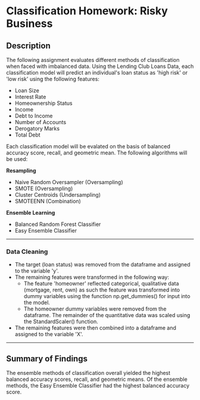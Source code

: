 # Classification Homework: Risky Business
## Description

The following assignment evaluates different methods of classification when faced with imbalanced data. Using the Lending Club Loans Data, each classification model will predict an individual's loan status as 'high risk' or 'low risk' using the following features:

* Loan Size
* Interest Rate
* Homeownership Status
* Income
* Debt to Income
* Number of Accounts
* Derogatory Marks
* Total Debt

Each classification model will be evalated on the basis of balanced accuracy score, recall, and geometric mean. The following algorithms will be used:

**Resampling**
* Naive Random Oversampler (Oversampling)
* SMOTE (Oversampling)
* Cluster Centroids (Undersampling)
* SMOTEENN (Combination)

**Ensemble Learning**
* Balanced Random Forest Classifier
* Easy Ensemble Classifier

----

### Data Cleaning

* The target (loan status) was removed from the dataframe and assigned to the variable 'y'.
* The remaining features were transformed in the following way:
    * The feature 'homeowner' reflected categorical, qualitative data (mortgage, rent, own) as such the feature was transformed into dummy variables using the function np.get_dummies() for input into the model. 
    * The homeowner dummy variables were removed from the dataframe. The remainder of the quantitative data was scaled using the StandardScaler() function.
* The remaining features were then combined into a dataframe and assigned to the variable 'X'.


------
## Summary of Findings

The ensemble methods of classification overall yielded the highest balanced accuracy scores, recall, and geometric means. Of the ensemble methods, the Easy Ensemble Classifier had the highest balanced accuracy score.  